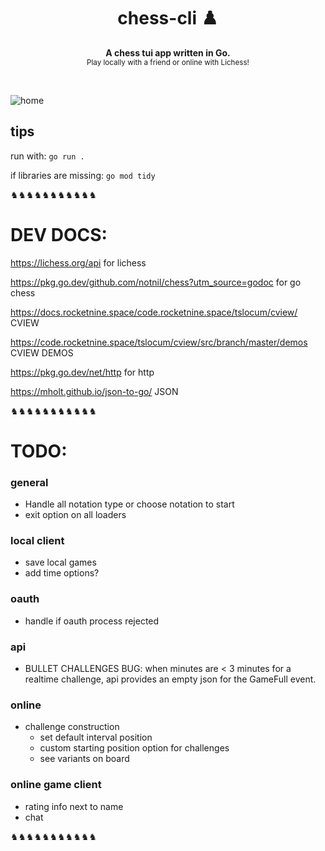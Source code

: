 <h1 align='center'>chess-cli ♟️</h1>
<p align="center">
  <b>A chess tui app written in Go.</b><br/>
  <sub>Play locally with a friend or online with Lichess!</a></sub>
</p>
<br />

![home](https://user-images.githubusercontent.com/57846867/182972093-c9917d32-81c3-4ba5-a6ec-a783bf254f33.png)



<!-- # chess-cli ♟️ -->

## tips

run with: `go run .`

if libraries are missing: `go mod tidy`

♞♞♞♞♞♞♞♞♞♞♞



# DEV DOCS:

https://lichess.org/api for lichess

https://pkg.go.dev/github.com/notnil/chess?utm_source=godoc for go chess

https://docs.rocketnine.space/code.rocketnine.space/tslocum/cview/ CVIEW

https://code.rocketnine.space/tslocum/cview/src/branch/master/demos CVIEW DEMOS

https://pkg.go.dev/net/http for http

https://mholt.github.io/json-to-go/ JSON

♞♞♞♞♞♞♞♞♞♞♞

# TODO:

### general 

- Handle all notation type or choose notation to start
- exit option on all loaders 
  
### local client 

- save local games
- add time options?
  

### oauth

  - handle if oauth process rejected

### api

  - BULLET CHALLENGES BUG: when minutes are < 3 minutes for a realtime challenge, api provides an empty json for the GameFull event.

### online 

  - challenge construction 
    - set default interval position
    - custom starting position option for challenges
    - see variants on board
  
### online game client

  - rating info next to name
  - chat
   

♞♞♞♞♞♞♞♞♞♞♞

